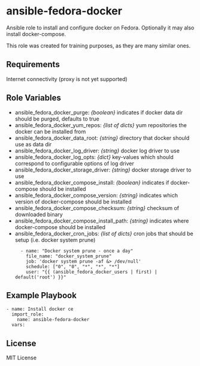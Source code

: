 ansible-fedora-docker
=========

Ansible role to install and configure docker on Fedora. 
Optionally it may also install docker-compose. 

This role was created for training purposes, as they are many similar ones.

Requirements
------------

Internet connectivity (proxy is not yet supported)

Role Variables
--------------

* ansible_fedora_docker_purge: *{boolean}* indicates if docker data dir should be purged, defaults to true
* ansible_fedora_docker_yum_repos: *{list of dicts}* yum repositories the docker can be installed from
* ansible_fedora_docker_data_root: *{string}* directory that docker should use as data dir
* ansible_fedora_docker_log_driver: *{string}*  docker log driver to use
* ansible_fedora_docker_log_opts: *{dict}* key-values which should correspond to configurable options of log driver
* ansible_fedora_docker_storage_driver: *{string}* docker storage driver to use
* ansible_fedora_docker_compose_install: *{boolean}* indicates if docker-compose should be installed
* ansible_fedora_docker_compose_version: *{string}* indicates which version of docker-compose should be installed
* ansible_fedora_docker_compose_checksum: *{string}* checksum of downloaded binary
* ansible_fedora_docker_compose_install_path: *{string}* indicates where docker-compose should be installed
* ansible_fedora_docker_cron_jobs: *{list of dicts}* cron jobs that should be setup (i.e. docker system prune)
  ```
    - name: "Docker system prune - once a day"
      file_name: "docker_system_prune"
      job: 'docker system prune -af &> /dev/null'
      schedule: ["0", "0", "*", "*", "*"]
      user: "{{ (ansible_fedora_docker_users | first) | default('root') }}"
  ```


Example Playbook
----------------

    - name: Install docker ce
      import_role:
        name: ansible-fedora-docker
      vars:

License
-------

MIT License
